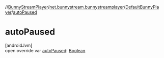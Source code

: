 //[BunnyStreamPlayer](../../../index.md)/[net.bunnystream.bunnystreamplayer](../index.md)/[DefaultBunnyPlayer](index.md)/[autoPaused](auto-paused.md)

# autoPaused

[androidJvm]\
open override var [autoPaused](auto-paused.md): [Boolean](https://kotlinlang.org/api/latest/jvm/stdlib/kotlin-stdlib/kotlin/-boolean/index.html)
